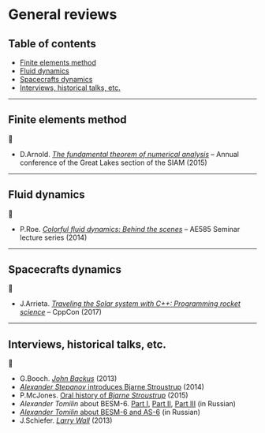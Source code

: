 # General reviews <!-- omit in toc -->

## Table of contents <!-- omit in toc -->

- [Finite elements method](#finite-elements-method)
- [Fluid dynamics](#fluid-dynamics)
- [Spacecrafts dynamics](#spacecrafts-dynamics)
- [Interviews, historical talks, etc.](#interviews-historical-talks-etc)

---

## Finite elements method

:movie_camera:

- D.Arnold. [*The fundamental theorem of numerical analysis*](https://www.youtube.com/watch?v=mmIrLgCFFhM) &ndash; Annual conference of the Great Lakes section of the SIAM (2015)

---

## Fluid dynamics

:movie_camera:

- P.Roe. [*Colorful fluid dynamics: Behind the scenes*](https://www.youtube.com/watch?v=uaH91P665PI) &ndash; AE585 Seminar lecture series (2014)

---

## Spacecrafts dynamics

:movie_camera:

- J.Arrieta. [*Traveling the Solar system with C++: Programming rocket science*](https://www.youtube.com/watch?v=YXs3DFrZZL4) &ndash; CppCon (2017)

---

## Interviews, historical talks, etc.

:movie_camera:

- G.Booch. [*John Backus*](https://www.youtube.com/watch?v=dDsWTyLEgbk) (2013)
- [*Alexander Stepanov* introduces Bjarne Stroustrup](https://www.youtube.com/watch?v=-n8FP7Ncq8A) (2014)
- P.McJones. [Oral history of *Bjarne Stroustrup*](https://www.youtube.com/watch?v=ZO0PXYMVGSU) (2015)
- *Alexander Tomilin* about BESM-6. [Part I](https://www.youtube.com/watch?v=66VBKeGAmfs), [Part II](https://www.youtube.com/watch?v=pL4wGV_ui4o), [Part III](https://www.youtube.com/watch?v=F9IQ357YwdU) (in Russian)
- [*Alexander Tomilin* about BESM-6 and AS-6](https://www.youtube.com/watch?v=VvDl9HmVx5U) (in Russian)
- J.Schiefer. [*Larry Wall*](https://www.youtube.com/watch?v=aNAtbYSxzuA) (2013)

